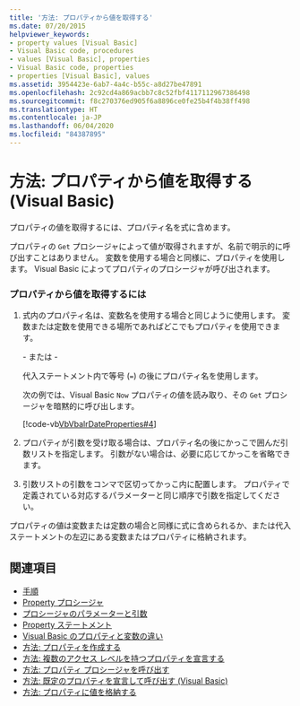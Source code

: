 ```yaml
---
title: '方法: プロパティから値を取得する'
ms.date: 07/20/2015
helpviewer_keywords:
- property values [Visual Basic]
- Visual Basic code, procedures
- values [Visual Basic], properties
- Visual Basic code, properties
- properties [Visual Basic], values
ms.assetid: 3954423e-6ab7-4a4c-b55c-a8d27be47891
ms.openlocfilehash: 2c92cd4a869acbb7c8c52fbf4117112967386498
ms.sourcegitcommit: f8c270376ed905f6a8896ce0fe25b4f4b38ff498
ms.translationtype: HT
ms.contentlocale: ja-JP
ms.lasthandoff: 06/04/2020
ms.locfileid: "84387895"
---
```

# <a name="how-to-get-a-value-from-a-property-visual-basic"></a>方法: プロパティから値を取得する (Visual Basic)
プロパティの値を取得するには、プロパティ名を式に含めます。  
  
 プロパティの `Get` プロシージャによって値が取得されますが、名前で明示的に呼び出すことはありません。 変数を使用する場合と同様に、プロパティを使用します。 Visual Basic によってプロパティのプロシージャが呼び出されます。  
  
### <a name="to-retrieve-a-value-from-a-property"></a>プロパティから値を取得するには  
  
1. 式内のプロパティ名は、変数名を使用する場合と同じように使用します。 変数または定数を使用できる場所であればどこでもプロパティを使用できます。  
  
     \- または -  
  
     代入ステートメント内で等号 (`=`) の後にプロパティ名を使用します。  
  
     次の例では、Visual Basic `Now` プロパティの値を読み取り、その `Get` プロシージャを暗黙的に呼び出します。  
  
     [!code-vb[VbVbalrDateProperties#4](~/samples/snippets/visualbasic/VS_Snippets_VBCSharp/VbVbalrDateProperties/VB/Module1.vb#4)]  
  
2. プロパティが引数を受け取る場合は、プロパティ名の後にかっこで囲んだ引数リストを指定します。 引数がない場合は、必要に応じてかっこを省略できます。  
  
3. 引数リストの引数をコンマで区切ってかっこ内に配置します。 プロパティで定義されている対応するパラメーターと同じ順序で引数を指定してください。  
  
 プロパティの値は変数または定数の場合と同様に式に含められるか、または代入ステートメントの左辺にある変数またはプロパティに格納されます。  
  
## <a name="see-also"></a>関連項目

- [手順](./index.md)
- [Property プロシージャ](./property-procedures.md)
- [プロシージャのパラメーターと引数](./procedure-parameters-and-arguments.md)
- [Property ステートメント](../../../language-reference/statements/property-statement.md)
- [Visual Basic のプロパティと変数の違い](./differences-between-properties-and-variables.md)
- [方法: プロパティを作成する](./how-to-create-a-property.md)
- [方法: 複数のアクセス レベルを持つプロパティを宣言する](./how-to-declare-a-property-with-mixed-access-levels.md)
- [方法: プロパティ プロシージャを呼び出す](./how-to-call-a-property-procedure.md)
- [方法: 既定のプロパティを宣言して呼び出す (Visual Basic)](./how-to-declare-and-call-a-default-property.md)
- [方法: プロパティに値を格納する](./how-to-put-a-value-in-a-property.md)
